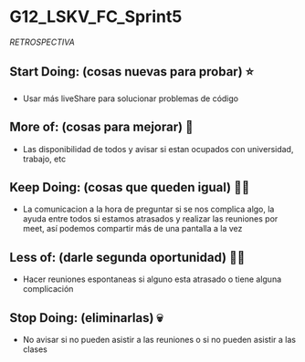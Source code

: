# G12_LSKV_FC_Sprint5

*RETROSPECTIVA*


## Start Doing: (cosas nuevas para probar) ⭐
- Usar más liveShare para solucionar problemas de código
       




## More of: (cosas para mejorar) 🌼
- Las disponibilidad de todos y avisar si estan ocupados con universidad, trabajo, etc





## Keep Doing: (cosas que queden igual) 👌🏻
- La comunicacion a la hora de preguntar si se nos complica algo, la ayuda entre todos si estamos atrasados y realizar las reuniones por meet, así podemos compartir más de una pantalla a la vez





## Less of: (darle segunda oportunidad) ✌🏻
- Hacer reuniones espontaneas si alguno esta atrasado o tiene alguna complicación





## Stop Doing: (eliminarlas) 💀
- No avisar si no pueden asistir a las reuniones o si no pueden asistir a las clases 